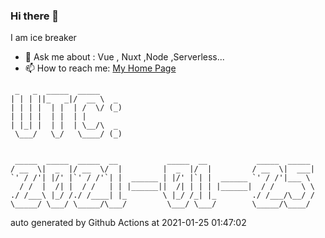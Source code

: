 ### Hi there 👋

I am ice breaker

- 💬 Ask me about : Vue , Nuxt ,Node ,Serverless...
- 📫 How to reach me: [My Home Page](https://icebreaker.top/)

```
 _   _  _____  _____     
| | | ||_   _|/  __ \  _ 
| | | |  | |  | /  \/ (_)
| | | |  | |  | |        
| |_| |  | |  | \__/\  _ 
 \___/   \_/   \____/ (_)
                         
                         
 _____  _____  _____  __           _____  __           _____  _____ 
/ __  \|  _  |/ __  \/  |         |  _  |/  |         / __  \|  ___|
`' / /'| |/' |`' / /'`| |  ______ | |/' |`| |  ______ `' / /'|___ \ 
  / /  |  /| |  / /   | | |______||  /| | | | |______|  / /      \ \
./ /___\ |_/ /./ /____| |_        \ |_/ /_| |_        ./ /___/\__/ /
\_____/ \___/ \_____/\___/         \___/ \___/        \_____/\____/
```

auto generated by Github Actions at 2021-01-25 01:47:02
